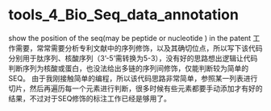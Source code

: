 # tools_4_Bio_Seq_data_annotation
show the position of the seq(may be peptide or nucleotide ) in the patent
工作需要，常常需要分析专利文献中的序列修饰，以及其确切位点，所以写下该代码
分别用于肽序列、核酸序列（3’-5’需转换为5-3），没有好的思路想出逻辑让代码判断序列为核酸或蛋白，也没法给出多链的序列间修饰，仅能判断较为简单的SEQ。
由于我刚接触简单的编程，所以该代码思路非常简单，参照某一列表进行切片，然后再遍历每一个元素进行判断，很多时候有些元素都要手动添加才有好的结果，不过对于SEQ修饰的标注工作已经是够用了。
